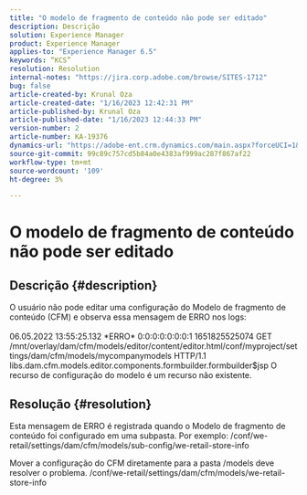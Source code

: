 ```yaml
---
title: "O modelo de fragmento de conteúdo não pode ser editado"
description: Descrição
solution: Experience Manager
product: Experience Manager
applies-to: "Experience Manager 6.5"
keywords: “KCS”
resolution: Resolution
internal-notes: "https://jira.corp.adobe.com/browse/SITES-1712"
bug: false
article-created-by: Krunal Oza
article-created-date: "1/16/2023 12:42:31 PM"
article-published-by: Krunal Oza
article-published-date: "1/16/2023 12:44:33 PM"
version-number: 2
article-number: KA-19376
dynamics-url: "https://adobe-ent.crm.dynamics.com/main.aspx?forceUCI=1&pagetype=entityrecord&etn=knowledgearticle&id=7febce37-9b95-ed11-aad1-6045bd006793"
source-git-commit: 99c89c757cd5b84a0e4383af999ac287f867af22
workflow-type: tm+mt
source-wordcount: '109'
ht-degree: 3%

---
```


# O modelo de fragmento de conteúdo não pode ser editado

## Descrição {#description}


O usuário não pode editar uma configuração do Modelo de fragmento de conteúdo (CFM) e observa essa mensagem de ERRO nos logs:
<br><br>06.05.2022 13:55:25.132 \*ERRO\* 0:0:0:0:0:0:0:1 1651825525074 GET /mnt/overlay/dam/cfm/models/editor/content/editor.html/conf/myproject/settings/dam/cfm/models/mycompanymodels HTTP/1.1 libs.dam.cfm.models.editor.components.formbuilder.formbuilder$jsp O recurso de configuração do modelo é um recurso não existente.<br>

## Resolução {#resolution}


Esta mensagem de ERRO é registrada quando o Modelo de fragmento de conteúdo foi configurado em uma subpasta.
Por exemplo: /conf/we-retail/settings/dam/cfm/models/sub-config/we-retail-store-info 

Mover a configuração do CFM diretamente para a pasta /models deve resolver o problema.
/conf/we-retail/settings/dam/cfm/models/we-retail-store-info
